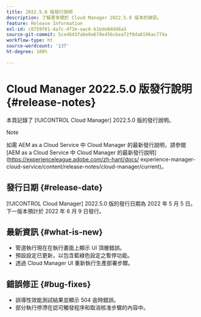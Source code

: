 ```yaml
---
title: 2022.5.0 版發行說明
description: 了解更多關於 Cloud Manager 2022.5.0 版本的資訊。
feature: Release Information
exl-id: c8759f81-4a7c-4f3e-aac6-b1bde8dd46a3
source-git-commit: 5ced643fabe0a670e456cbea72f9da8196ac774a
workflow-type: ht
source-wordcount: '137'
ht-degree: 100%

---
```


# Cloud Manager 2022.5.0 版發行說明 {#release-notes}

本頁記錄了 [!UICONTROL Cloud Manager] 2022.5.0 版的發行說明。

>[!NOTE]
>
>如需 AEM as a Cloud Service 中 Cloud Manager 的最新發行說明，請參閱 [AEM as a Cloud Service 中 Cloud Manager 的最新發行說明](https://experienceleague.adobe.com/zh-hant/docs/ experience-manager-cloud-service/content/release-notes/cloud-manager/current)。

## 發行日期 {#release-date}

[!UICONTROL Cloud Manager] 2022.5.0 版的發行日期為 2022 年 5 月 5 日。下一版本預計於 2022 年 6 月 9 日發行。

## 最新資訊 {#what-is-new}

* 管道執行現在在執行畫面上顯示 UI 頂層錯誤。
* 預設設定已更新，以包含藍綠色設定之暫停功能。
* 透過 Cloud Manager UI 重新執行生產部署步驟。

## 錯誤修正 {#bug-fixes}

* 誤導性效能測試結果並顯示 504 逾時錯誤。
* 部分執行停滯在認可觸發程序和取消核准步驟的內容中。
